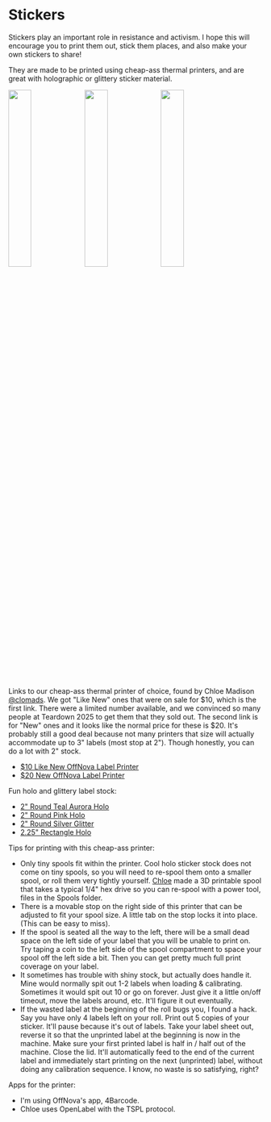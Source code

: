 # Stickers
Stickers play an important role in resistance and activism.  I hope this will encourage you to print them out, stick them places, and also make your own stickers to share!

They are made to be printed using cheap-ass thermal printers, and are great with holographic or glittery sticker material.

<img src="https://github.com/user-attachments/assets/6541d0f1-6304-4993-82d9-91ae36810ff6" width="30%" height="30%" /><img src="https://github.com/user-attachments/assets/9bd0e61b-3857-4952-a8c4-6b66c124f73a" width="30%" height="30%" /><img src="https://github.com/user-attachments/assets/10eebe30-84f2-4073-bb4a-ee3956b85f8e" width="30%" height="30%" />

Links to our cheap-ass thermal printer of choice, found by Chloe Madison [@clomads](https://github.com/clomads/).  We got "Like New" ones that were on sale for $10, which is the first link.  There were a limited number available, and we convinced so many people at Teardown 2025 to get them that they sold out.  The second link is for "New" ones and it looks like the normal price for these is $20.  It's probably still a good deal because not many printers that size will actually accommodate up to 3" labels (most stop at 2").  Though honestly, you can do a lot with 2" stock.
* [$10 Like New OffNova Label Printer](https://www.amazon.com/dp/B0CKYX4FX5/ref=cm_sw_r_as_gl_api_gl_i_C6WSFXYAM523DG64JZHY?linkCode=ml1&tag=vdbx-qr-20&linkId=94e6a0a12e4bc0de632093cd8a7b5cc5)
* [$20 New OffNova Label Printer](https://www.amazon.com/dp/B0DQKPC5BX/ref=cm_sw_r_as_gl_api_gl_i_M9MB3QGC56B71RG7M8GA?linkCode=ml1&tag=vdbx-qr-20&linkId=0fc766468aa95c016433a49438c1b1f6)


Fun holo and glittery label stock:
* [2" Round Teal Aurora Holo](https://www.amazon.com/dp/B0DQPXH1VK/ref=nosim?tag=clomads27-20)
* [2" Round Pink Holo](https://www.amazon.com/dp/B0DHCQ72FY/ref=nosim?tag=clomads27-20)
* [2" Round Silver Glitter](https://www.amazon.com/dp/B0DPFKJ8M9/ref=nosim?tag=clomads27-20)
* [2.25" Rectangle Holo](https://www.amazon.com/dp/B0C9ZBQ2BS/ref=nosim?tag=clomads27-20)

Tips for printing with this cheap-ass printer:
* Only tiny spools fit within the printer.  Cool holo sticker stock does not come on tiny spools, so you will need to re-spool them onto a smaller spool, or roll them very tightly yourself.  [Chloe](https://github.com/clomads/) made a 3D printable spool that takes a typical 1/4" hex drive so you can re-spool with a power tool, files in the Spools folder.
* There is a movable stop on the right side of this printer that can be adjusted to fit your spool size.  A little tab on the stop locks it into place. (This can be easy to miss).
* If the spool is seated all the way to the left, there will be a small dead space on the left side of your label that you will be unable to print on.  Try taping a coin to the left side of the spool compartment to space your spool off the left side a bit.  Then you can get pretty much full print coverage on your label.
* It sometimes has trouble with shiny stock, but actually does handle it.  Mine would normally spit out 1-2 labels when loading & calibrating.  Sometimes it would spit out 10 or go on forever.  Just give it a little on/off timeout, move the labels around, etc.  It'll figure it out eventually.
* If the wasted label at the beginning of the roll bugs you, I found a hack.  Say you have only 4 labels left on your roll.  Print out 5 copies of your sticker.  It'll pause because it's out of labels.  Take your label sheet out, reverse it so that the unprinted label at the beginning is now in the machine.  Make sure your first printed label is half in / half out of the machine.  Close the lid.  It'll automatically feed to the end of the current label and immediately start printing on the next (unprinted) label, without doing any calibration sequence.  I know, no waste is so satisfying, right?

Apps for the printer:
* I'm using OffNova's app, 4Barcode.
* Chloe uses OpenLabel with the TSPL protocol.

